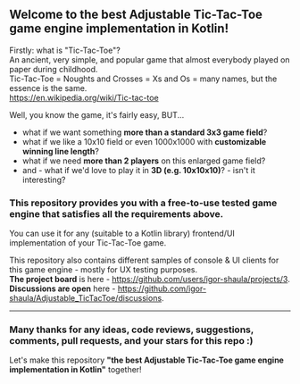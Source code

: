 ## Welcome to the best Adjustable Tic-Tac-Toe game engine implementation in Kotlin!

Firstly: what is "Tic-Tac-Toe"?  
An ancient, very simple, and popular game that almost everybody played on paper during childhood.  
Tic-Tac-Toe = Noughts and Crosses = Xs and Os = many names, but the essence is the same.  
https://en.wikipedia.org/wiki/Tic-tac-toe

Well, you know the game, it's fairly easy, BUT...
- what if we want something **more than a standard 3x3 game field**?
- what if we like a 10x10 field or even 1000x1000 with **customizable winning line length**?
- what if we need **more than 2 players** on this enlarged game field?
- and - what if we'd love to play it in **3D (e.g. 10x10x10)**? - isn't it interesting?

### This repository provides you with a free-to-use tested game engine that satisfies all the requirements above.
You can use it for any (suitable to a Kotlin library) frontend/UI implementation of your Tic-Tac-Toe game.

This repository also contains different samples of console & UI clients for this game engine - mostly for UX testing purposes.  
**The project board** is here - https://github.com/users/igor-shaula/projects/3.  
**Discussions are open** here - https://github.com/igor-shaula/Adjustable_TicTacToe/discussions.

---
### Many thanks for any ideas, code reviews, suggestions, comments, pull requests, and your stars for this repo :)

Let's make this repository **"the best Adjustable Tic-Tac-Toe game engine implementation in Kotlin"** together!
